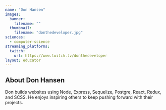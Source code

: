```yaml
---
name: "Don Hansen"
images:
  banner:
    filename: ""
  thumbnail:
    filename: "donthedeveloper.jpg"
sciences:
  - computer-science
streaming_platforms:
  twitch:
    url: https://www.twitch.tv/donthedeveloper
layout: educator
---
```

## About Don Hansen

Don builds websites using Node, Express, Sequelize, Postgre, React, Redux, and SCSS. He enjoys inspiring others to keep pushing forward with their projects.
